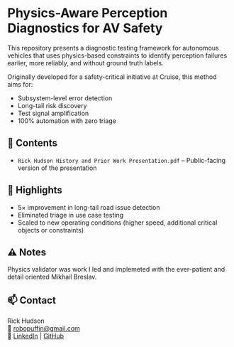 # Physics-Aware Perception Diagnostics for AV Safety

This repository presents a diagnostic testing framework for autonomous vehicles that uses physics-based constraints to identify perception failures earlier, more reliably, and without ground truth labels.

Originally developed for a safety-critical initiative at Cruise, this method aims for:
- Subsystem-level error detection
- Long-tail risk discovery
- Test signal amplification
- 100% automation with zero triage

## 📂 Contents
- `Rick Hudson History and Prior Work Presentation.pdf` – Public-facing version of the presentation

## 🎯 Highlights
- 5× improvement in long-tail road issue detection
- Eliminated triage in use case testing
- Scaled to new operating conditions (higher speed, additional critical objects or constraints)

## ⚠️ Notes
Physics validator was work I led and implemeted with the ever-patient and detail oriented Mikhail Breslav.

## 📫 Contact
Rick Hudson  
📧 robopuffin@gmail.com  
🔗 [LinkedIn](https://linkedin.com/in/rick-hudson-0463194) | [GitHub](https://github.com/robopuffin)
